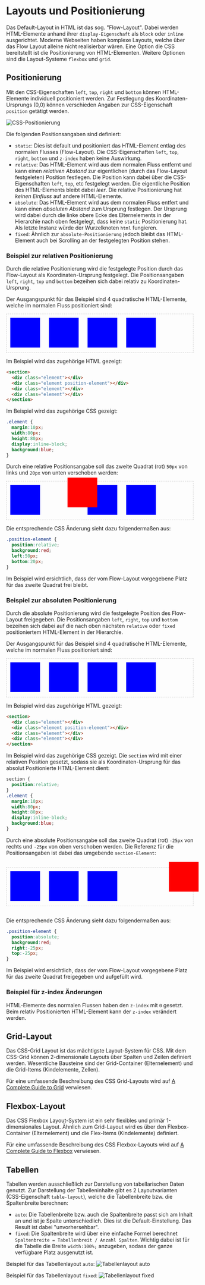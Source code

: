 # Layouts und Positionierung

Das Default-Layout in HTML ist das sog. "Flow-Layout". Dabei werden HTML-Elemente anhand ihrer `display-Eigenschaft` als `block` oder `inline` ausgerichtet. Moderne Webseiten haben komplexe Layouts, welche über das Flow Layout alleine nicht realisierbar wären. Eine Option die CSS bereitstellt ist die Positionierung von HTML-Elementen. Weitere Optionen sind die Layout-Systeme `flexbox` und `grid`. 

## Positionierung

Mit den CSS-Eigenschaften `left`, `top`, `right` und `bottom` können HTML-Elemente individuell positioniert werden. Zur Festlegung des Koordinaten-Ursprungs (0,0) können verschieden Angaben zur CSS-Eigenschaft `position` getätigt werden.

![CSS-Positionierung](../images/013-css-position.png "CSS-Positionierung")

Die folgenden Positionsangaben sind definiert:

 - `static`: Dies ist default und positioniert das HTML-Element entlag des normalen Flusses (Flow-Layout). Die CSS-Eigenschaften `left`, `top`, `right`, `bottom` und `z-index` haben keine Auswirkung.
 - `relative`: Das HTML-Element wird aus dem normalen Fluss entfernt und kann einen _relativen Abstand_ zur eigentlichen (durch das Flow-Layout festgeleten) Position festlegen. Die Position kann dabei über die CSS-Eigenschaften `left`, `top`, etc festgelegt werden. Die eigentliche Position des HTML-Elements bleibt dabei _leer_. Die relative Positionierung hat _keinen Einfluss_ auf andere HTML-Elemente.
 - `absolute`: Das HTML-Element wird aus dem normalen Fluss entfert und kann einen _absoluten Abstand_ zum Ursprung festlegen. Der Ursprung wird dabei durch die linke obere Ecke des Elternelements in der Hierarchie nach oben festgelegt, dass keine `static` Positionierung hat. Als letzte Instanz würde der Wurzelknoten `html` fungieren.
 - `fixed`: Ähnlich zur `absolute-Positionierung` jedoch bleibt das HTML-Element auch bei Scrolling an der festgelegten Position stehen.

### Beispiel zur relativen Positionierung

Durch die relative Positionierung wird die festgelegte Position durch das Flow-Layout als Koordinaten-Ursprung festgelegt. Die Positionsangaben `left`, `right`, `top` und `bottom` bezeihen sich dabei relativ zu Koordinaten-Ursprung.

Der Ausgangspunkt für das Beispiel sind 4 quadratische HTML-Elemente, welche im normalen Fluss positioniert sind:
<section style="border:1px dashed #ccc;">
  <div style="margin:10px;width:80px;height:80px;display:inline-block;background:blue;"></div>
  <div style="margin:10px;width:80px;height:80px;display:inline-block;background:blue;"></div>
  <div style="margin:10px;width:80px;height:80px;display:inline-block;background:blue;"></div>
  <div style="margin:10px;width:80px;height:80px;display:inline-block;background:blue;"></div>
</section>


Im Beispiel wird das zugehörige HTML gezeigt:
```html
<section>
  <div class="element"></div>
  <div class="element position-element"></div>
  <div class="element"></div>
  <div class="element"></div>
</section>
```

Im Beispiel wird das zugehörige CSS gezeigt:
```css
.element {
  margin:10px;
  width:80px;
  height:80px;
  display:inline-block;
  background:blue;
}
```

Durch eine relative Positionsangabe soll das zweite Quadrat (rot) `50px` von links und `20px` von unten verschoben werden:
<section style="border:1px dashed #ccc;">
  <div style="margin:10px;width:80px;height:80px;display:inline-block;background:blue;"></div>
  <div style="margin:10px;width:80px;height:80px;display:inline-block;background:red;position:relative;left:50px;bottom:20px;"></div>
  <div style="margin:10px;width:80px;height:80px;display:inline-block;background:blue;"></div>
  <div style="margin:10px;width:80px;height:80px;display:inline-block;background:blue;"></div>
</section>


Die entsprechende CSS Änderung sieht dazu folgendermaßen aus:
```css
.position-element {
  position:relative;
  background:red;
  left:50px;
  bottom:20px;
}
```

Im Beispiel wird ersichtlich, dass der vom Flow-Layout vorgegebene Platz für das zweite Quadrat frei bleibt.

### Beispiel zur absoluten Positionierung

Durch die absolute Positionierung wird die festgelegte Position des Flow-Layout freigegeben. Die Positionsangaben `left`, `right`, `top` und `bottom` bezeihen sich dabei auf die nach oben nächsten `relative` oder `fixed` positioniertem HTML-Element in der Hierarchie. 

Der Ausgangspunkt für das Beispiel sind 4 quadratische HTML-Elemente, welche im normalen Fluss positioniert sind:
<section style="border:1px dashed #ccc;">
  <div style="margin:10px;width:80px;height:80px;display:inline-block;background:blue;"></div>
  <div style="margin:10px;width:80px;height:80px;display:inline-block;background:blue;"></div>
  <div style="margin:10px;width:80px;height:80px;display:inline-block;background:blue;"></div>
  <div style="margin:10px;width:80px;height:80px;display:inline-block;background:blue;"></div>
</section>


Im Beispiel wird das zugehörige HTML gezeigt:
```html
<section>
  <div class="element"></div>
  <div class="element position-element"></div>
  <div class="element"></div>
  <div class="element"></div>
</section>
```

Im Beispiel wird das zugehörige CSS gezeigt. Die `section` wird mit einer relativen Position gesetzt, sodass sie als Koordinaten-Ursprung für das absolut Positionierte HTML-Element dient:
```css
section {
  position:relative;
}
.element {
  margin:10px;
  width:80px;
  height:80px;
  display:inline-block;
  background:blue;
}
```

Durch eine absolute Positionsangabe soll das zweite Quadrat (rot) `-25px` von rechts und `-25px` von oben verschoben werden. Die Referenz für die Positionsangaben ist dabei das umgebende `section-Element`:
<section style="margin:30px 0; border:1px dashed #ccc;position:relative;">
  <div style="margin:10px;width:80px;height:80px;display:inline-block;background:blue;"></div>
  <div style="margin:10px;width:80px;height:80px;display:inline-block;background:red;position:absolute;top:-25px;right:-25px;"></div>
  <div style="margin:10px;width:80px;height:80px;display:inline-block;background:blue;"></div>
  <div style="margin:10px;width:80px;height:80px;display:inline-block;background:blue;"></div>
</section>


Die entsprechende CSS Änderung sieht dazu folgendermaßen aus:
```css
.position-element {
  position:absolute;
  background:red;
  right:-25px;
  top:-25px;
}
```

Im Beispiel wird ersichtlich, dass der vom Flow-Layout vorgegebene Platz für das zweite Quadrat freigegeben und aufgefüllt wird.

### Beispiel für z-index Änderungen

HTML-Elemente des normalen Flussen haben den `z-index` mit `0` gesetzt. Beim relativ Positionierten HTML-Element kann der `z-index` verändert werden.

## Grid-Layout

Das CSS-Grid Layout ist das mächtigste Layout-System für CSS. Mit dem CSS-Grid können 2-dimensionale Layouts über Spalten und Zeilen definiert werden. Wesentliche Bausteine sind der Grid-Container (Elternelement) und die Grid-Items (Kindelemente, Zellen).

Für eine umfassende Beschreibung des CSS Grid-Layouts wird auf [A Complete Guide to Grid](https://css-tricks.com/snippets/css/complete-guide-grid/) verwiesen.

## Flexbox-Layout

Das CSS Flexbox Layout-System ist ein sehr flexibles und primär 1-dimensionales Layout. Ähnlich zum Grid-Layout wird es über den Flexbox-Container (Elternelement) und die Flex-Items (Kindelemente) definiert.

Für eine umfassende Beschreibung des CSS Flexbox-Layouts wird auf [A Complete Guide to Flexbox](https://css-tricks.com/snippets/css/a-guide-to-flexbox/) verwiesen.

## Tabellen

Tabellen werden ausschließlich zur Darstellung von tabellarischen Daten genutzt. Zur Darstellung der Tabelleninhalte gibt es 2 Layoutvarianten (CSS-Eigenschaft `table-layout`), welche die Tabellenbreite bzw. die Spaltenbreite berechnen:

 - `auto`: Die Tabellenbreite bzw. auch die Spaltenbreite passt sich am Inhalt an und ist je Spalte unterschiedlich. Dies ist die Default-Einstellung. Das Result ist dabei "unvorhersehbar".
 - `fixed`: Die Spaltenbreite wird über eine einfache Formel berechnet `Spaltenbreite = Tabellenbreit / Anzahl Spalten`. Wichtig dabei ist für die Tabelle die Breite `width:100%;` anzugeben, sodass der ganze verfügbare Platz ausgenutzt ist.

Beispiel für das Tabellenlayout `auto`:
![Tabellenlayout auto](../images/010-table-layout-1.png "Tabellenlayout auto")

Beispiel für das Tabellenlayout `fixed`:
![Tabellenlayout fixed](../images/011-table-layout-2.png "Tabellenlayout fixed")


